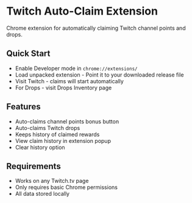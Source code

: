 # Twitch Auto-Claim Extension

Chrome extension for automatically claiming Twitch channel points and drops.

## Quick Start
* Enable Developer mode in `chrome://extensions/`
* Load unpacked extension - Point it to your downloaded release file
* Visit Twitch - claims will start automatically
* For Drops - visit Drops Inventory page

## Features
* Auto-claims channel points bonus button
* Auto-claims Twitch drops
* Keeps history of claimed rewards
* View claim history in extension popup
* Clear history option

## Requirements
* Works on any Twitch.tv page
* Only requires basic Chrome permissions
* All data stored locally
